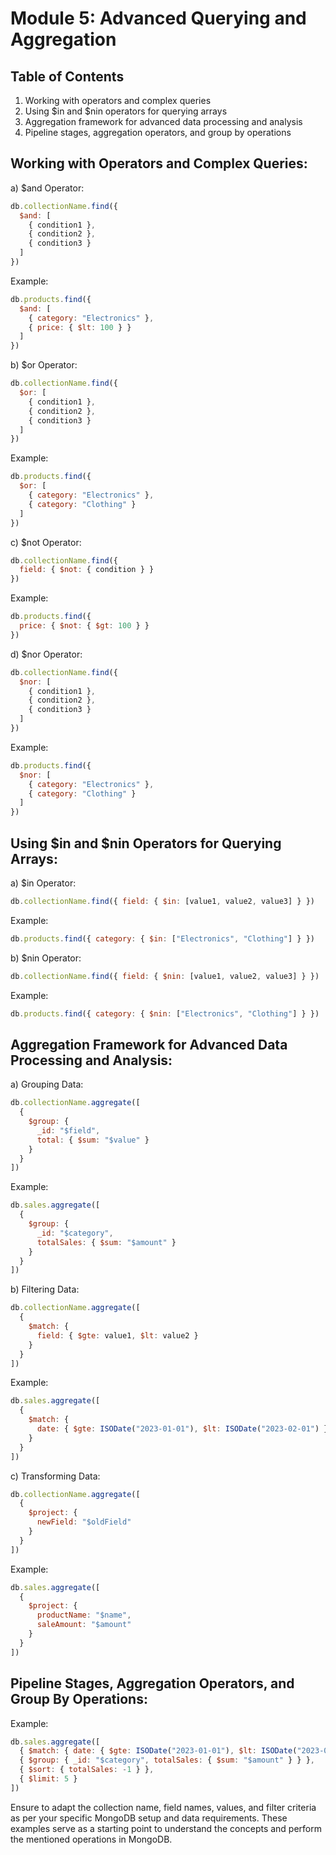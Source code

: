 # Module 5: Advanced Querying and Aggregation

## Table of Contents
1. Working with operators and complex queries
2. Using $in and $nin operators for querying arrays
3. Aggregation framework for advanced data processing and analysis
4. Pipeline stages, aggregation operators, and group by operations



## Working with Operators and Complex Queries:

a) $and Operator:
```javascript
db.collectionName.find({
  $and: [
    { condition1 },
    { condition2 },
    { condition3 }
  ]
})
```
Example:
```javascript
db.products.find({
  $and: [
    { category: "Electronics" },
    { price: { $lt: 100 } }
  ]
})
```

b) $or Operator:
```javascript
db.collectionName.find({
  $or: [
    { condition1 },
    { condition2 },
    { condition3 }
  ]
})
```
Example:
```javascript
db.products.find({
  $or: [
    { category: "Electronics" },
    { category: "Clothing" }
  ]
})
```

c) $not Operator:
```javascript
db.collectionName.find({
  field: { $not: { condition } }
})
```
Example:
```javascript
db.products.find({
  price: { $not: { $gt: 100 } }
})
```

d) $nor Operator:
```javascript
db.collectionName.find({
  $nor: [
    { condition1 },
    { condition2 },
    { condition3 }
  ]
})
```
Example:
```javascript
db.products.find({
  $nor: [
    { category: "Electronics" },
    { category: "Clothing" }
  ]
})
```

## Using $in and $nin Operators for Querying Arrays:

a) $in Operator:
```javascript
db.collectionName.find({ field: { $in: [value1, value2, value3] } })
```
Example:
```javascript
db.products.find({ category: { $in: ["Electronics", "Clothing"] } })
```

b) $nin Operator:
```javascript
db.collectionName.find({ field: { $nin: [value1, value2, value3] } })
```
Example:
```javascript
db.products.find({ category: { $nin: ["Electronics", "Clothing"] } })
```

## Aggregation Framework for Advanced Data Processing and Analysis:

a) Grouping Data:
```javascript
db.collectionName.aggregate([
  {
    $group: {
      _id: "$field",
      total: { $sum: "$value" }
    }
  }
])
```
Example:
```javascript
db.sales.aggregate([
  {
    $group: {
      _id: "$category",
      totalSales: { $sum: "$amount" }
    }
  }
])
```

b) Filtering Data:
```javascript
db.collectionName.aggregate([
  {
    $match: {
      field: { $gte: value1, $lt: value2 }
    }
  }
])
```
Example:
```javascript
db.sales.aggregate([
  {
    $match: {
      date: { $gte: ISODate("2023-01-01"), $lt: ISODate("2023-02-01") }
    }
  }
])
```

c) Transforming Data:
```javascript
db.collectionName.aggregate([
  {
    $project: {
      newField: "$oldField"
    }
  }
])
```
Example:
```javascript
db.sales.aggregate([
  {
    $project: {
      productName: "$name",
      saleAmount: "$amount"
    }
  }
])
```

## Pipeline Stages, Aggregation Operators, and Group By Operations:

Example:
```javascript
db.sales.aggregate([
  { $match: { date: { $gte: ISODate("2023-01-01"), $lt: ISODate("2023-02-01") } } },
  { $group: { _id: "$category", totalSales: { $sum: "$amount" } } },
  { $sort: { totalSales: -1 } },
  { $limit: 5 }
])
```

Ensure to adapt the collection name, field names, values, and filter criteria as per your specific MongoDB setup and data requirements. These examples serve as a starting point to understand the concepts and perform the mentioned operations in MongoDB.